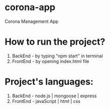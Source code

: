 # corona-app
Corona Management App

# How to run the project?
1. BackEnd - by typing "npm start" in terminal 
2. FrontEnd - by opening index.html file

# Project's languages:
1. BackEnd - node.js | mongoose | express
2. FrontEnd - javaScript | html | css
